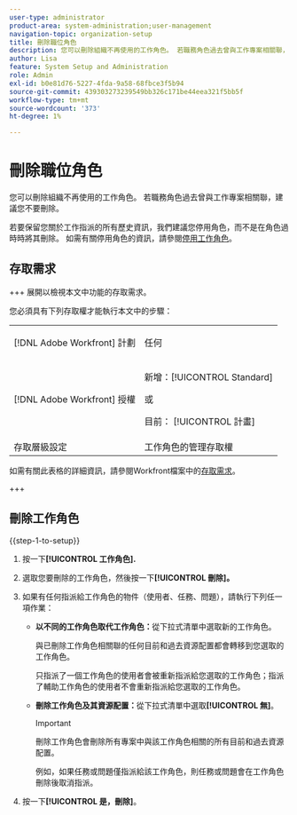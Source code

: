 ```yaml
---
user-type: administrator
product-area: system-administration;user-management
navigation-topic: organization-setup
title: 刪除職位角色
description: 您可以刪除組織不再使用的工作角色。 若職務角色過去曾與工作專案相關聯，建議您不要刪除。 若要保留您關於工作指派的所有歷史資訊，我們建議您停用角色，而不是在角色過時時將其刪除。 如需有關停用角色的資訊，請參閱停用工作角色。
author: Lisa
feature: System Setup and Administration
role: Admin
exl-id: b0e81d76-5227-4fda-9a58-68fbce3f5b94
source-git-commit: 439303273239549bb326c171be44eea321f5bb5f
workflow-type: tm+mt
source-wordcount: '373'
ht-degree: 1%

---
```


# 刪除職位角色

您可以刪除組織不再使用的工作角色。 若職務角色過去曾與工作專案相關聯，建議您不要刪除。

若要保留您關於工作指派的所有歷史資訊，我們建議您停用角色，而不是在角色過時時將其刪除。 如需有關停用角色的資訊，請參閱[停用工作角色](../../../administration-and-setup/set-up-workfront/organizational-setup/deactivate-job-roles.md)。

## 存取需求

+++ 展開以檢視本文中功能的存取需求。

您必須具有下列存取權才能執行本文中的步驟：

<table style="table-layout:auto"> 
 <col> 
 <col> 
 <tbody> 
  <tr> 
   <td role="rowheader">[!DNL Adobe Workfront] 計劃</td> 
   <td> <p>任何 </p> </td> 
  </tr> 
  <tr> 
   <td role="rowheader">[!DNL Adobe Workfront] 授權</td> 
   <td>
   <p>新增：[!UICONTROL Standard]</p>
   <p>或</p>
   <p>目前： [!UICONTROL 計畫]</p></td> 
  </tr> 
  <tr> 
   <td role="rowheader">存取層級設定</td> 
   <td>工作角色的管理存取權</td> 
  </tr> 
 </tbody> 
</table>

如需有關此表格的詳細資訊，請參閱Workfront檔案中的[存取需求](/help/quicksilver/administration-and-setup/add-users/access-levels-and-object-permissions/access-level-requirements-in-documentation.md)。

+++

## 刪除工作角色

<!--
<p data-mc-conditions="QuicksilverOrClassic.Draft mode">(NOTE: this moved from create and manage job roles)</p>
-->

{{step-1-to-setup}}

1. 按一下&#x200B;**[!UICONTROL 工作角色].**
1. 選取您要刪除的工作角色，然後按一下&#x200B;**[!UICONTROL 刪除]。**
1. 如果有任何指派給工作角色的物件（使用者、任務、問題），請執行下列任一項作業：

   * **以不同的工作角色取代工作角色：**&#x200B;從下拉式清單中選取新的工作角色。

     與已刪除工作角色相關聯的任何目前和過去資源配置都會轉移到您選取的工作角色。

     只指派了一個工作角色的使用者會被重新指派給您選取的工作角色；指派了輔助工作角色的使用者不會重新指派給您選取的工作角色。

   * **刪除工作角色及其資源配置：**&#x200B;從下拉式清單中選取&#x200B;**[!UICONTROL 無]**。

     >[!IMPORTANT]
     >
     >刪除工作角色會刪除所有專案中與該工作角色相關的所有目前和過去資源配置。

     例&#x200B;如，如果任務或問題僅指派給該工作角色，則任務或問題會在工作角色刪除後取消指派。

1. 按一下&#x200B;**[!UICONTROL 是，刪除]**。
